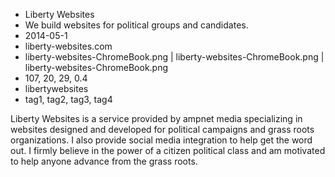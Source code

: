 * Liberty Websites
* We build websites for political groups and candidates.
* 2014-05-1
* liberty-websites.com
* liberty-websites-ChromeBook.png | liberty-websites-ChromeBook.png | liberty-websites-ChromeBook.png
* 107, 20, 29, 0.4
* libertywebsites
* tag1, tag2, tag3, tag4

Liberty Websites is a service provided by ampnet media specializing in websites designed and developed for political campaigns and grass roots organizations. I also provide social media integration to help get the word out. I firmly believe in the power of a citizen political class and am motivated to help anyone advance from the grass roots.


